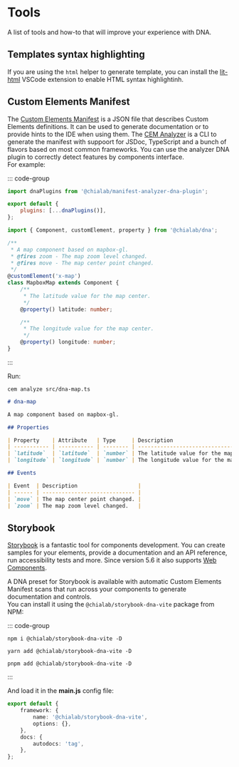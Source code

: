 # Tools

A list of tools and how-to that will improve your experience with DNA.

## Templates syntax highlighting

If you are using the `html` helper to generate template, you can install the [lit-html](https://github.com/mjbvz/vscode-lit-html) VSCode extension to enable HTML syntax highlightinh.

## Custom Elements Manifest

The [Custom Elements Manifest](https://github.com/webcomponents/custom-elements-manifest) is a JSON file that describes Custom Elements definitions. It can be used to generate documentation or to provide hints to the IDE when using them. The [CEM Analyzer](https://www.npmjs.com/package/@custom-elements-manifest/analyzer) is a CLI to generate the manifest with suppoort for JSDoc, TypeScript and a bunch of flavors based on most common frameworks. You can use the analyzer DNA plugin to correctly detect features by components interface.  
For example:

::: code-group

```js [custom-elements-manifest.config.js]
import dnaPlugins from '@chialab/manifest-analyzer-dna-plugin';

export default {
    plugins: [...dnaPlugins()],
};
```

```ts [src/dna-map.ts]
import { Component, customElement, property } from '@chialab/dna';

/**
 * A map component based on mapbox-gl.
 * @fires zoom - The map zoom level changed.
 * @fires move - The map center point changed.
 */
@customElement('x-map')
class MapboxMap extends Component {
    /**
     * The latitude value for the map center.
     */
    @property() latitude: number;

    /**
     * The longitude value for the map center.
     */
    @property() longitude: number;
}
```

:::

Run:

```
cem analyze src/dna-map.ts
```

```md
# dna-map

A map component based on mapbox-gl.

## Properties

| Property    | Attribute   | Type     | Description                             |
| ----------- | ----------- | -------- | --------------------------------------- |
| `latitude`  | `latitude`  | `number` | The latitude value for the map center.  |
| `longitude` | `longitude` | `number` | The longitude value for the map center. |

## Events

| Event  | Description                   |
| ------ | ----------------------------- |
| `move` | The map center point changed. |
| `zoom` | The map zoom level changed.   |
```

## Storybook

[Storybook](https://storybook.js.org/) is a fantastic tool for components development. You can create samples for your elements, provide a documentation and an API reference, run accessibility tests and more. Since version 5.6 it also supports [Web Components](https://storybook.js.org/docs/web-components/get-started/introduction).

A DNA preset for Storybook is available with automatic Custom Elements Manifest scans that run across your components to generate documentation and controls.  
You can install it using the `@chialab/storybook-dna-vite` package from NPM:

::: code-group

```bash[npm]
npm i @chialab/storybook-dna-vite -D
```

```bash[yarn]
yarn add @chialab/storybook-dna-vite -D
```

```bash[pnpm]
pnpm add @chialab/storybook-dna-vite -D
```

:::

And load it in the **main.js** config file:

```ts
export default {
    framework: {
        name: '@chialab/storybook-dna-vite',
        options: {},
    },
    docs: {
        autodocs: 'tag',
    },
};
```
